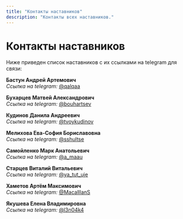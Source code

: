 ```yaml
---
title: "Контакты наставников"
description: "Контакты всех наставников."
---
```


# Контакты наставников

Ниже приведен список наставников с их ссылками на telegram для связи:

**Бастун Андрей Артемович**  
_Ссылка на telegram:_ [@qalqaa](https://t.me/qalqaa)

**Бухарцев Матвей Александрович**  
_Ссылка на telegram:_ [@bouhartsev](https://t.me/bouhartsev)

**Кудинов Данила Андреевич**  
_Ссылка на telegram:_ [@tvoykudinov](https://t.me/tvoykudinov)

**Мелихова Ева-София Бориславовна**  
_Ссылка на telegram:_ [@sshultse](https://t.me/sshultse)

**Самойленко Марк Анатольевич**  
_Ссылка на telegram:_ [@a_maau](https://t.me/a_maau)

**Старцев Виталий Витальевич**  
_Ссылка на telegram:_ [@ya_tut_uje](https://t.me/ya_tut_uje)

**Хаметов Артём Максимович**  
_Ссылка на telegram:_ [@MacalllanS](https://t.me/MacalllanS)

**Якушева Елена Владимировна**  
_Ссылка на telegram:_ [@l3n04k4](https://t.me/l3n04k4)

